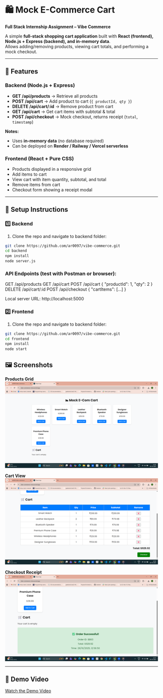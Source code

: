 # 🛍 Mock E-Commerce Cart

**Full Stack Internship Assignment – Vibe Commerce**  

A simple **full-stack shopping cart application** built with **React (frontend), Node.js + Express (backend), and in-memory data**.  
Allows adding/removing products, viewing cart totals, and performing a mock checkout.

---

## 📂 Features

### Backend (Node.js + Express)
- **GET /api/products** → Retrieve all products  
- **POST /api/cart** → Add product to cart (`{ productId, qty }`)  
- **DELETE /api/cart/:id** → Remove product from cart  
- **GET /api/cart** → Get cart items with subtotal & total  
- **POST /api/checkout** → Mock checkout, returns receipt (`total`, `timestamp`)  

**Notes:**  
- Uses **in-memory data** (no database required)  
- Can be deployed on **Render / Railway / Vercel serverless**  

### Frontend (React + Pure CSS)
- Products displayed in a responsive grid  
- Add items to cart  
- View cart with item quantity, subtotal, and total  
- Remove items from cart  
- Checkout form showing a receipt modal  

---

## 🚀 Setup Instructions

### 1️⃣ Backend
1. Clone the repo and navigate to backend folder:

```bash
git clone https://github.com/ar0097/vibe-commerce.git
cd backend
npm install
node server.js
```

### API Endpoints (test with Postman or browser):
GET    /api/products
GET    /api/cart
POST   /api/cart      { "productId": 1, "qty": 2 }
DELETE /api/cart/:id
POST   /api/checkout  { "cartItems": [...] }

Local server URL: http://localhost:5000


### 2️⃣ Frontend
1. Clone the repo and navigate to backend folder:

```bash
git clone https://github.com/ar0097/vibe-commerce.git
cd frontend
npm install
node start
```


## 🖼 Screenshots

**Products Grid**  
![Products Grid](screenshots/product.png)

**Cart View**  
![Cart View](screenshots/cart.png)

**Checkout Receipt**  
![Checkout Receipt](screenshots/checkout.png)

---


## 🎥 Demo Video

[Watch the Demo Video](https://drive.google.com/file/d/1c9SvyotHLlbpLy2RPpntlNkLVBOns_su/view?usp=drive_link)



